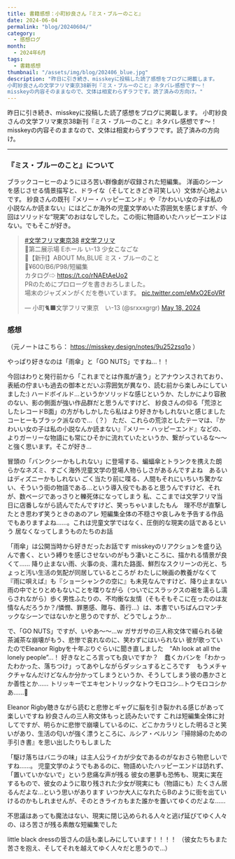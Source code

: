 ```yaml
---
title: 書籍感想：小町紗良さん『ミス・ブルーのこと』
date: 2024-06-04
permalink: "blog/20240604/"
category:
  - 感想ログ
month:
  - 2024年6月
tags:
  - 書籍感想
thumbnail: "/assets/img/blog/202406_blue.jpg"
description: "昨日に引き続き、misskeyに投稿した読了感想をブログに掲載します。
小町紗良さんの文学フリマ東京38新刊『ミス・ブルーのこと』ネタバレ感想です〜！
misskeyの内容そのままなので、文体は相変わらずラフです。読了済みの方向け。"
---
```


昨日に引き続き、misskeyに投稿した読了感想をブログに掲載します。
小町紗良さんの文学フリマ東京38新刊『ミス・ブルーのこと』ネタバレ感想です〜！
misskeyの内容そのままなので、文体は相変わらずラフです。読了済みの方向け。

<hr>

### 『ミス・ブルーのこと』について

ブラックコーヒーのようにほろ苦い群像劇が収録された短編集。
洋画のシーンを感じさせる情景描写と、ドライな（そしてときどき可笑しい）文体が心地よいです。
紗良さんの既刊『メリー・ハッピーエンド』や『かわいい女の子は私の小説なんか読まない』にはどこか海外の児童文学めいた雰囲気を感じますが、今回はソリッドな“現実”のおはなしでした。この街に物語めいたハッピーエンドはない。でもそこが好き。

<blockquote class="twitter-tweet"><p lang="ja" dir="ltr"><a href="https://twitter.com/hashtag/%E6%96%87%E5%AD%A6%E3%83%95%E3%83%AA%E3%83%9E%E6%9D%B1%E4%BA%AC38?src=hash&amp;ref_src=twsrc%5Etfw">#文学フリマ東京38</a> <a href="https://twitter.com/hashtag/%E6%96%87%E5%AD%A6%E3%83%95%E3%83%AA%E3%83%9E?src=hash&amp;ref_src=twsrc%5Etfw">#文学フリマ</a><br>💙第二展示場 Eホール い-13 少女こなごな<br>💙【新刊】ABOUT Ms,BLUE ミス・ブルーのこと<br>💙¥600/B6/P98/短編集<br>カタログ⇨ <a href="https://t.co/rNAEtAeUo2">https://t.co/rNAEtAeUo2</a><br>PRのためにプロローグを書きおろしました。<br>場末のジャズメンがくだを巻いています。 <a href="https://t.co/eMxO2EoVRf">pic.twitter.com/eMxO2EoVRf</a></p>&mdash; 小町🐈‍⬛文学フリマ東京　い-13 (@srxxxgrgr) <a href="https://twitter.com/srxxxgrgr/status/1791707182192329155?ref_src=twsrc%5Etfw">May 18, 2024</a></blockquote> <script async src="https://platform.twitter.com/widgets.js" charset="utf-8"></script>


### 感想
（元ノートはこちら： https://misskey.design/notes/9u252zsq1o ）

やっぱり好きなのは「雨傘」と「GO NUTS」ですね…！！

今回はわりと発行前から「これまでとは作風が違う」とアナウンスされており、表紙の佇まいも過去の御本とだいぶ雰囲気が異なり、読む前から楽しみにしていました:)
ハードボイルド…というかソリッドな感じというか、たしかにより容赦のない、影の側面が強い作品群だと思うんですけど、
紗良さんの仰る「荒涼としたレコードB面」の方がもしかしたら私はより好きかもしれないと感じました　コーヒーもブラック派なので…（？）
ただ、これらの荒涼としたテーマは、『かわいい女の子は私の小説なんか読まない』『メリー・ハッピーエンド』などの、よりガーリーな物語にも常にひそかに流れていたというか、繋がっているな〜〜と強く思います。そこが好き…

冒頭の「バンクシーかもしれない」に登場する、蝙蝠傘とトランクを携えた朗らかなネズミ、すごく海外児童文学の登場人物らしさがあるんですよね　あるいはディズニーかもしれない
ごく当たり前に喋る、人間もそれにいちいち驚かない、そういう街の物語である…という導入役でもあると思うんですけど、それが、数ページであっさりと轢死体になってしまう
私、ここまでは文学フリマ当日に店番しながら読んでたんですけど、笑っちゃいましたもん　理不尽が直撃したとき思わず笑うときのあのアレ
短編集全体の不穏さや哀しみを予告する作品でもありますよね……。これは児童文学ではなく、圧倒的な現実の話であるという
居なくなってしまうものたちのお話

「雨傘」は公開当時から好きだったお話です
misskeyのリアクションを盛り込んで書く、という縛りを感じさせないのがもう凄いところに、描かれる情景が良くて……
降り止まない雨、火事の炎、濡れた路面、鮮烈なスクリーンの光と、ちょっと汚い生活の気配が同居しているところが
わたしに映画の教養がなくて『雨に唄えば』も『ショーシャンクの空に』も未見なんですけど、降り止まない雨の中でとりとめもないことを喋りながら（ついでにスラックスの裾を濡らし濡らされながら）歩く男性ふたりの、不均衡な友情（そもそもそこに在ったのは友情なんだろうか？/憐憫、罪悪感、贈与、善行…）は、本書でいちばんロマンチックなシーンではないかと思うのですが、どうでしょうか…

で、「GO NUTS」ですが、いやあ〜〜…ｗ
ガサガサの三人称文体で綴られる破茶滅茶な崩壊がもう、悲惨で哀れなのに、笑わずにはいられない
彼が歌っていたのでEleanor Rigbyを十年ぶりぐらいに聞き直しました　“Ah look at all the lonely people”…！
好きなところ言っても良いですか？　蠢くカバンを「わかったわかった、落ちつけ」ってあやしながらダッシュするところです　もうメチャクチャなんだけどなんか分かってしまうというか、そうしてしまう彼の愚かさとか善性とか……
トリッキーでエキセントリックなトウモロコシ…トウモロコシかあ……🌽

Eleanor Rigby聴きながら読むと悲惨とギャグに脳を引き裂かれる感じがあって楽しいですね
紗良さんの三人称文体もっと読みたいです
これは短編集全体に対してですが、明らかに悲惨で崩壊しているのに、どこかカラリとした明るさと笑いがあり、生活の匂いが強く漂うところに、ルシア・ベルリン『掃除婦のための手引き書』を思い出したりもしました

「駆け落ちはバニラの味」は主人公ライカが少女であるのがなおさら物悲しいですね……。
児童文学のようでもあるのに、物語めいたハッピーエンドは訪れず、「置いていかないで」という悲痛な声が残る
彼女の悪夢も恐怖も、現実に実在するもので、彼女のように取り残された少女が現実にも（物語にも）たくさん居るんだよな…という思いがあります
いつか大人になれたらBのように街を出ていけるのかもしれませんが、そのときライカもまた誰かを置いてゆくのだよな……

不思議はあっても魔法はない、現実に閉じ込められる人々と逃げ延びてゆく人々の、ほろ苦さが残る素敵な短編集でした

little black dressの皆さんの話も楽しみにしています！！！！
（彼女たちもまた苦さを抱え、そしてそれを越えてゆく人々だと思うので…）